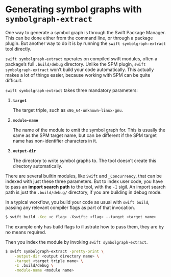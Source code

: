 # Generating symbol graphs with `symbolgraph-extract`

One way to generate a symbol graph is through the Swift Package Manager. This can be done either from the command line, or through a package plugin. But another way to do it is by running the `swift symbolgraph-extract` tool directly.

`swift symbolgraph-extract` operates on compiled swift modules, often a package’s full `.build/debug` directory. Unlike the SPM plugin, `swift symbolgraph-extract` won’t build your code automatically. This actually makes a lot of things easier, because working with SPM can be quite difficult.

`swift symbolgraph-extract` takes three mandatory parameters:

1. **`target`**

    The target triple, such as `x86_64-unknown-linux-gnu`.

2. **`module-name`**

    The name of the module to emit the symbol graph for. This is usually the same as the SPM target name, but can be different if the SPM target name has non-identifier characters in it.

3. **`output-dir`**

    The directory to write symbol graphs to. The tool doesn’t create this directory automatically.

There are several builtin modules, like `Swift` and `_Concurrency`, that can be indexed with just these three parameters. But to index user code, you have to pass an **import search path** to the tool, with the `-I` sigil. An import search path is just the `.build/debug/` directory, if you are building in debug mode.

In a typical workflow, you build your code as usual with `swift build`, passing any relevant compiler flags as part of that invocation.

```bash
$ swift build -Xcc <c flag> -Xswiftc <flag> --target <target name>
```

The example only has build flags to illustrate how to pass them, they are by no means required.

Then you index the module by invoking `swift symbolgraph-extract`.

```bash
$ swift symbolgraph-extract -pretty-print \
    -output-dir <output directory name> \
    -target <target triple name> \
    -I .build/debug \
    -module-name <module name>
```

